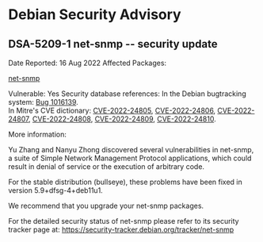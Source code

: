 
Debian Security Advisory
========================


DSA-5209-1 net-snmp -- security update
--------------------------------------



Date Reported:
16 Aug 2022
Affected Packages:

[net-snmp](https://packages.debian.org/src:net-snmp)

Vulnerable:
Yes
Security database references:
In the Debian bugtracking system: [Bug 1016139](https://bugs.debian.org/cgi-bin/bugreport.cgi?bug=1016139).  
In Mitre's CVE dictionary: [CVE-2022-24805](https://security-tracker.debian.org/tracker/CVE-2022-24805), [CVE-2022-24806](https://security-tracker.debian.org/tracker/CVE-2022-24806), [CVE-2022-24807](https://security-tracker.debian.org/tracker/CVE-2022-24807), [CVE-2022-24808](https://security-tracker.debian.org/tracker/CVE-2022-24808), [CVE-2022-24809](https://security-tracker.debian.org/tracker/CVE-2022-24809), [CVE-2022-24810](https://security-tracker.debian.org/tracker/CVE-2022-24810).  

More information:

Yu Zhang and Nanyu Zhong discovered several vulnerabilities in net-snmp,
a suite of Simple Network Management Protocol applications, which could
result in denial of service or the execution of arbitrary code.


For the stable distribution (bullseye), these problems have been fixed in
version 5.9+dfsg-4+deb11u1.


We recommend that you upgrade your net-snmp packages.


For the detailed security status of net-snmp please refer to its
security tracker page at:
<https://security-tracker.debian.org/tracker/net-snmp>





